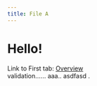 ```yaml
---
title: File A
---
```


# Hello!

Link to First tab: [Overview](../overview)  
 validation......
aaa..
asdfasd
.
